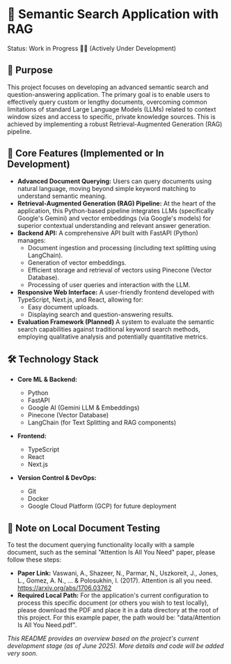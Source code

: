 # 🔎 Semantic Search Application with RAG
Status: Work in Progress 👨‍💻 (Actively Under Development)

## 🎯 Purpose
This project focuses on developing an advanced semantic search and question-answering application. The primary goal is to enable users to effectively query custom or lengthy documents, overcoming common limitations of standard Large Language Models (LLMs) related to context window sizes and access to specific, private knowledge sources. This is achieved by implementing a robust Retrieval-Augmented Generation (RAG) pipeline.

## 🚀 Core Features (Implemented or In Development)

* **Advanced Document Querying:** Users can query documents using natural language, moving beyond simple keyword matching to understand semantic meaning.
* **Retrieval-Augmented Generation (RAG) Pipeline:** At the heart of the application, this Python-based pipeline integrates LLMs (specifically Google's Gemini) and vector embeddings (via Google's models) for superior contextual understanding and relevant answer generation.
* **Backend API:** A comprehensive API built with FastAPI (Python) manages:
  * Document ingestion and processing (including text splitting using LangChain).
  * Generation of vector embeddings.
  * Efficient storage and retrieval of vectors using Pinecone (Vector Database).
  * Processing of user queries and interaction with the LLM.
* **Responsive Web Interface:** A user-friendly frontend developed with TypeScript, Next.js, and React, allowing for:
  * Easy document uploads.
  * Displaying search and question-answering results.
* **Evaluation Framework (Planned)** A system to evaluate the semantic search capabilities against traditional keyword search methods, employing qualitative analysis and potentially quantitative metrics.

## 🛠️ Technology Stack
* **Core ML & Backend:**
  * Python
  * FastAPI
  * Google AI (Gemini LLM & Embeddings)
  * Pinecone (Vector Database)
  * LangChain (for Text Splitting and RAG components)
* **Frontend:**
  * TypeScript
  * React
  * Next.js

* **Version Control & DevOps:**
  * Git
  * Docker
  * Google Cloud Platform (GCP) for future deployment

## 📄 Note on Local Document Testing
To test the document querying functionality locally with a sample document, such as the seminal "Attention Is All You Need" paper, please follow these steps:
* **Paper Link:** Vaswani, A., Shazeer, N., Parmar, N., Uszkoreit, J., Jones, L., Gomez, A. N., ... & Polosukhin, I. (2017). Attention is all you need. https://arxiv.org/abs/1706.03762
* **Required Local Path:** For the application's current configuration to process this specific document (or others you wish to test locally), please download the PDF and place it in a data directory at the root of this project. For this example paper, the path would be: "data/Attention Is All You Need.pdf".

*This README provides an overview based on the project's current development stage (as of June 2025). More details and code will be added very soon.*
